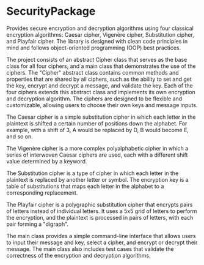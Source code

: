 # SecurityPackage
Provides secure encryption and decryption algorithms using four classical encryption algorithms: Caesar cipher, Vigenère cipher, Substitution cipher, and Playfair cipher. The library is designed with clean code principles in mind and follows object-oriented programming (OOP) best practices. 

The project consists of an abstract Cipher class that serves as the base class for all four ciphers, and a main class that demonstrates the use of the ciphers. The "Cipher" abstract class contains common methods and properties that are shared by all ciphers, such as the ability to set and get the key, encrypt and decrypt a message, and validate the key. Each of the four ciphers extends this abstract class and implements its own encryption and decryption algorithm. The ciphers are designed to be flexible and customizable, allowing users to choose their own keys and message inputs.

The Caesar cipher is a simple substitution cipher in which each letter in the plaintext is shifted a certain number of positions down the alphabet. For example, with a shift of 3, A would be replaced by D, B would become E, and so on.

The Vigenère cipher is a more complex polyalphabetic cipher in which a series of interwoven Caesar ciphers are used, each with a different shift value determined by a keyword.


The Substitution cipher is a type of cipher in which each letter in the plaintext is replaced by another letter or symbol. The encryption key is a table of substitutions that maps each letter in the alphabet to a corresponding replacement.

The Playfair cipher is a polygraphic substitution cipher that encrypts pairs of letters instead of individual letters. It uses a 5x5 grid of letters to perform the encryption, and the plaintext is processed in pairs of letters, with each pair forming a "digraph".

The main class provides a simple command-line interface that allows users to input their message and key, select a cipher, and encrypt or decrypt their message. The main class also includes test cases that validate the correctness of the encryption and decryption algorithms.


